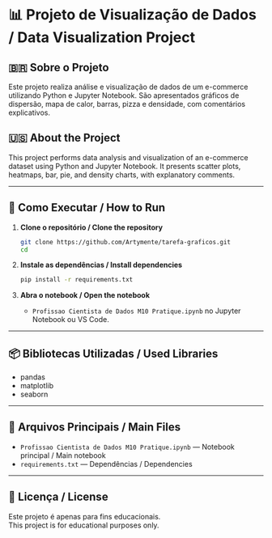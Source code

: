 # 📊 Projeto de Visualização de Dados / Data Visualization Project

## 🇧🇷 Sobre o Projeto
Este projeto realiza análise e visualização de dados de um e-commerce utilizando Python e Jupyter Notebook. São apresentados gráficos de dispersão, mapa de calor, barras, pizza e densidade, com comentários explicativos.

## 🇺🇸 About the Project
This project performs data analysis and visualization of an e-commerce dataset using Python and Jupyter Notebook. It presents scatter plots, heatmaps, bar, pie, and density charts, with explanatory comments.

---

## 🚀 Como Executar / How to Run

1. **Clone o repositório / Clone the repository**
   ```sh
   git clone https://github.com/Artymente/tarefa-graficos.git
   cd 
   ```

2. **Instale as dependências / Install dependencies**
   ```sh
   pip install -r requirements.txt
   ```

3. **Abra o notebook / Open the notebook**
   - `Profissao Cientista de Dados M10 Pratique.ipynb` no Jupyter Notebook ou VS Code.

---

## 📦 Bibliotecas Utilizadas / Used Libraries

- pandas
- matplotlib
- seaborn

---

## 📁 Arquivos Principais / Main Files

- `Profissao Cientista de Dados M10 Pratique.ipynb` — Notebook principal / Main notebook
- `requirements.txt` — Dependências / Dependencies

---

## 📝 Licença / License

Este projeto é apenas para fins educacionais.  
This project is for educational purposes only.

